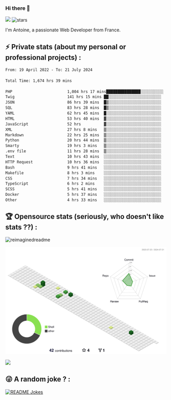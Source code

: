 ### Hi there 👋

![](https://komarev.com/ghpvc/?username=niotna)
<img src="https://img.shields.io/github/stars/niotna?label=Stars" alt="stars">

I'm Antoine, a passionate Web Developer from France.

## :zap: Private stats (about my personal or professional projects) : 

<!--START_SECTION:waka-->

```txt
From: 19 April 2022 - To: 21 July 2024

Total Time: 1,674 hrs 39 mins

PHP                        1,004 hrs 17 mins███████████████░░░░░░░░░░   59.97 %
Twig                       141 hrs 15 mins ██░░░░░░░░░░░░░░░░░░░░░░░   08.44 %
JSON                       86 hrs 39 mins  █▒░░░░░░░░░░░░░░░░░░░░░░░   05.17 %
SQL                        83 hrs 28 mins  █▒░░░░░░░░░░░░░░░░░░░░░░░   04.98 %
YAML                       62 hrs 45 mins  █░░░░░░░░░░░░░░░░░░░░░░░░   03.75 %
HTML                       53 hrs 40 mins  ▓░░░░░░░░░░░░░░░░░░░░░░░░   03.20 %
JavaScript                 52 hrs          ▓░░░░░░░░░░░░░░░░░░░░░░░░   03.11 %
XML                        27 hrs 8 mins   ▒░░░░░░░░░░░░░░░░░░░░░░░░   01.62 %
Markdown                   22 hrs 25 mins  ▒░░░░░░░░░░░░░░░░░░░░░░░░   01.34 %
Python                     20 hrs 44 mins  ▒░░░░░░░░░░░░░░░░░░░░░░░░   01.24 %
Smarty                     19 hrs 3 mins   ▒░░░░░░░░░░░░░░░░░░░░░░░░   01.14 %
.env file                  11 hrs 28 mins  ▒░░░░░░░░░░░░░░░░░░░░░░░░   00.68 %
Text                       10 hrs 43 mins  ░░░░░░░░░░░░░░░░░░░░░░░░░   00.64 %
HTTP Request               10 hrs 36 mins  ░░░░░░░░░░░░░░░░░░░░░░░░░   00.63 %
Bash                       9 hrs 41 mins   ░░░░░░░░░░░░░░░░░░░░░░░░░   00.58 %
Makefile                   8 hrs 3 mins    ░░░░░░░░░░░░░░░░░░░░░░░░░   00.48 %
CSS                        7 hrs 34 mins   ░░░░░░░░░░░░░░░░░░░░░░░░░   00.45 %
TypeScript                 6 hrs 2 mins    ░░░░░░░░░░░░░░░░░░░░░░░░░   00.36 %
SCSS                       5 hrs 41 mins   ░░░░░░░░░░░░░░░░░░░░░░░░░   00.34 %
Docker                     5 hrs 37 mins   ░░░░░░░░░░░░░░░░░░░░░░░░░   00.34 %
Other                      4 hrs 33 mins   ░░░░░░░░░░░░░░░░░░░░░░░░░   00.27 %
```

<!--END_SECTION:waka-->

## :trophy: Opensource stats (seriously, who doesn't like stats ??) : 

<!---
[![Top Langs](https://github-readme-stats.vercel.app/api/top-langs/?username=niotna)](https://github.com/anuraghazra/github-readme-stats) 
-->
<img src="https://myreadme.vercel.app/api/embed/niotna?panels=userstatistics,toprepositories,toplanguages,commitgraph" alt="reimaginedreadme" />

![](./profile-3d-contrib/profile-green-animate.svg)

<img src="https://github-profile-trophy.vercel.app/?username=niotna&theme=juicyfresh&no-bg=true" />

## :stuck_out_tongue_winking_eye: A random joke ? : 

<a href="https://readme-jokes.vercel.app"><img align="center" src="https://readme-jokes.vercel.app/api" alt="README Jokes"></a>
